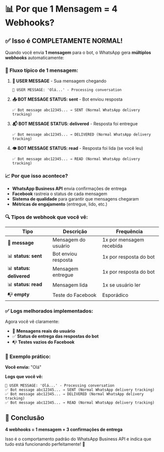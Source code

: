 # 📊 Por que 1 Mensagem = 4 Webhooks?

## ✅ Isso é COMPLETAMENTE NORMAL!

Quando você envia **1 mensagem** para o bot, o WhatsApp gera **múltiplos webhooks** automaticamente:

### 🔄 **Fluxo típico de 1 mensagem:**

1. **📱 USER MESSAGE** - Sua mensagem chegando
   ```
   📱 USER MESSAGE: 'Olá...' - Processing conversation
   ```

2. **📤 BOT MESSAGE STATUS: sent** - Bot enviou resposta
   ```
   ✅ Bot message abc12345... → SENT (Normal WhatsApp delivery tracking)
   ```

3. **📬 BOT MESSAGE STATUS: delivered** - Resposta foi entregue
   ```
   ✅ Bot message abc12345... → DELIVERED (Normal WhatsApp delivery tracking)
   ```

4. **👁️ BOT MESSAGE STATUS: read** - Resposta foi lida (se você leu)
   ```
   ✅ Bot message abc12345... → READ (Normal WhatsApp delivery tracking)
   ```

### 📈 **Por que isso acontece?**

- **WhatsApp Business API** envia confirmações de entrega
- **Facebook** rastreia o status de cada mensagem
- **Sistema de qualidade** para garantir que mensagens chegaram
- **Métricas de engajamento** (entregue, lido, etc.)

### 🔍 **Tipos de webhook que você vê:**

| Tipo | Descrição | Frequência |
|------|-----------|------------|
| 📱 **message** | Mensagem do usuário | 1x por mensagem recebida |
| 📊 **status: sent** | Bot enviou resposta | 1x por resposta do bot |
| 📊 **status: delivered** | Mensagem entregue | 1x por resposta do bot |
| 📊 **status: read** | Mensagem lida | 1x se usuário ler |
| 📭 **empty** | Teste do Facebook | Esporádico |

### ✅ **Logs melhorados implementados:**

Agora você vê claramente:
- 📱 **Mensagens reais do usuário**
- ✅ **Status de entrega das respostas do bot**
- 📭 **Testes vazios do Facebook**

### 🧪 **Exemplo prático:**

**Você envia:** "Olá"

**Logs que você vê:**
```
📱 USER MESSAGE: 'Olá...' - Processing conversation
✅ Bot message abc12345... → SENT (Normal WhatsApp delivery tracking)
✅ Bot message abc12345... → DELIVERED (Normal WhatsApp delivery tracking)
✅ Bot message abc12345... → READ (Normal WhatsApp delivery tracking)
```

## 🎯 **Conclusão**

**4 webhooks = 1 mensagem + 3 confirmações de entrega**

Isso é o comportamento padrão do WhatsApp Business API e indica que tudo está funcionando perfeitamente! 🚀
